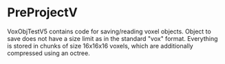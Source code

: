 # PreProjectV

VoxObjTestV5 contains code for saving/reading voxel objects. Object to save does not have a size limit as in the standard "vox" format. 
Everything is stored in chunks of size 16x16x16 voxels, which are additionally compressed using an octree.
